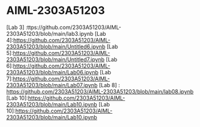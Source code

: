# AIML-2303A51203
[Lab 1]: https://github.com/2303A51203/AIML-2303A51203/blob/main/Untitled1.ipynb
[Lab 2]:https://colab.research.google.com/drive/1me0uUOuN0xFsQ7D0k6f0LK9rBl61difY#scrollTo=dNnjW6oEb8Ip
[Lab 2 A*]:https://github.com/2303A51203/AIML-2303A51203/blob/main/Untitled2.ipynb
[Lab 3] :ttps://github.com/2303A51203/AIML-2303A51203/blob/main/lab3.ipynb
[Lab 4]:https://github.com/2303A51203/AIML-2303A51203/blob/main/Untitled6.ipynb
[Lab 5]:https://github.com/2303A51203/AIML-2303A51203/blob/main/Untitled7.ipynb
[Lab 6]:https://github.com/2303A51203/AIML-2303A51203/blob/main/Lab06.ipynb
[Lab 7]:https://github.com/2303A51203/AIML-2303A51203/blob/main/Lab07.ipynb
[Lab 8] : https://github.com/2303A51203/AIML-2303A51203/blob/main/lab08.ipynb
[Lab 10]:https://github.com/2303A51203/AIML-2303A51203/blob/main/Lab10.ipynb
[Lab 10]:https://github.com/2303A51203/AIML-2303A51203/blob/main/Lab10.ipynb
